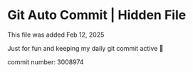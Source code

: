 # Git Auto Commit | Hidden File

This file was added Feb 12, 2025

Just for fun and keeping my daily git commit active 🤪

commit number: 3008974
